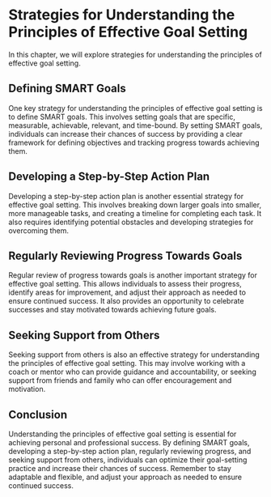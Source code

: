 Strategies for Understanding the Principles of Effective Goal Setting
========================================================================================================================================

In this chapter, we will explore strategies for understanding the principles of effective goal setting.

Defining SMART Goals
--------------------

One key strategy for understanding the principles of effective goal setting is to define SMART goals. This involves setting goals that are specific, measurable, achievable, relevant, and time-bound. By setting SMART goals, individuals can increase their chances of success by providing a clear framework for defining objectives and tracking progress towards achieving them.

Developing a Step-by-Step Action Plan
-------------------------------------

Developing a step-by-step action plan is another essential strategy for effective goal setting. This involves breaking down larger goals into smaller, more manageable tasks, and creating a timeline for completing each task. It also requires identifying potential obstacles and developing strategies for overcoming them.

Regularly Reviewing Progress Towards Goals
------------------------------------------

Regular review of progress towards goals is another important strategy for effective goal setting. This allows individuals to assess their progress, identify areas for improvement, and adjust their approach as needed to ensure continued success. It also provides an opportunity to celebrate successes and stay motivated towards achieving future goals.

Seeking Support from Others
---------------------------

Seeking support from others is also an effective strategy for understanding the principles of effective goal setting. This may involve working with a coach or mentor who can provide guidance and accountability, or seeking support from friends and family who can offer encouragement and motivation.

Conclusion
----------

Understanding the principles of effective goal setting is essential for achieving personal and professional success. By defining SMART goals, developing a step-by-step action plan, regularly reviewing progress, and seeking support from others, individuals can optimize their goal-setting practice and increase their chances of success. Remember to stay adaptable and flexible, and adjust your approach as needed to ensure continued success.
